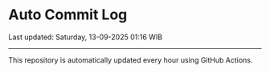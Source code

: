 # Auto Commit Log

Last updated: Saturday, 13-09-2025 01:16 WIB

---

This repository is automatically updated every hour using GitHub Actions.
